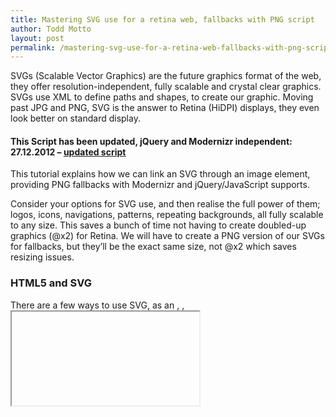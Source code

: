 ```yaml
---
title: Mastering SVG use for a retina web, fallbacks with PNG script
author: Todd Motto
layout: post
permalink: /mastering-svg-use-for-a-retina-web-fallbacks-with-png-script
---
```


SVGs (Scalable Vector Graphics) are the future graphics format of the web, they offer resolution-independent, fully scalable and crystal clear graphics. SVGs use XML to define paths and shapes, to create our graphic. Moving past JPG and PNG, SVG is the answer to Retina (HiDPI) displays, they even look better on standard display.

#### This Script has been updated, jQuery and Modernizr independent: 27.12.2012 – [updated script][1]

This tutorial explains how we can link an SVG through an image element, providing PNG fallbacks with Modernizr and jQuery/JavaScript supports.

 [1]: #update

Consider your options for SVG use, and then realise the full power of them; logos, icons, navigations, patterns, repeating backgrounds, all fully scalable to any size. This saves a bunch of time not having to create doubled-up graphics (@x2) for Retina. We will have to create a PNG version of our SVGs for fallbacks, but they’ll be the exact same size, not @x2 which saves resizing issues.

### HTML5 and SVG

There are a few ways to use SVG, as an <object>, <embed>, <iframe>, <svg> and last but not least, the <img> tag – my favourite.

HTML5 spec allows for the use of an SVG inside the <img> tag, which makes it super easy and fast to get started using SVG, and this is where we’ll go in this tutorial. Here’s what our source code could look like using SVG inside an <img> tag:

    <img src="logo.svg" alt="Logo">

Pretty simple. And that’s it.

To create an SVG, you’ll need a vector graphics program like Adobe Illustrator. I recommend creating your SVG ‘to size’ – by this I mean that if your graphic needs to be 100×60 pixels, then use a canvas inside Illustrator at these dimensions, making sure your graphic fills the full width/height.

### SVG Support

Usual story – IE9 does support SVG, but IE6/7/8 do not, and all modern browsers do. So what do we do for these browsers…

### Modernizr Detection

First we need to know whether the browser can support SVG, and for this we’ll be using feature detection with [Modernizr][2]. We could test the features of a browser by doing the following:

 [2]: /progressive-enhancement-feature-detection-with-modernizr

    if (Modernizr.svg) {
        // Supports SVG
    } else {
        // Doesn't support SVG (Fallback)
    }

We declare SVG in our markup (logo.svg), so we don’t want to execute any functions if the browser does support SVG – it’s native. The only time we want to execute something is if it doesn’t support SVG.

### Modernizr SVG Setup

There’s no point including an if or else function to provide a fallback for SVG, as we only want to execute a function if the browser doesn’t support, which is really the else part. Instead of declaring else, we can simply add an ‘!’ to invert the expression, and end up with:

    if (!Modernizr.svg) {
        // Doesn't support SVG (Fallback)
    }

This now essentially means, if the browser doesn’t support SVG, execute this.

### SVG Fallback

Now we’ve setup our Modernizr to provide a fallback method, we need to replace the ‘.svg’ with ‘.png’ to provide an actual fallback solution.

I’ve put together a superb little jQuery script to do exactly that, and will swap all ‘.svg’ on the page with ‘.png’:

    $('img[src*="svg"]').attr('src', function() {
        return $(this).attr('src').replace('.svg', '.png');
    });
    

First targeting an  element, and using a special CSS selector (that searches for any images that contain a source that includes ‘svg’). If so, we then run another function on the source attribute. We use jQuery’s .replace(); function to replace the ‘.svg’ in the filename with ‘.png’. And that’s the job done. All it means is that for any SVG you use, you’ll need to add a PNG fallback. It takes an extra minute at most per image.

### Final Markup

    <script src="jquery.js"></script>
	<script src="modernizr.js"></script>
	
	<script>
	if(!Modernizr.svg) {
	    $('img[src*="svg"]').attr('src', function() {
	        return $(this).attr('src').replace('.svg', '.png');
	    });
	}
	</script>

### Without jQuery

If you’re not running jQuery, you can use this as a raw JavaScript alternative:

    if (!Modernizr.svg) {
	    var imgs = document.getElementsByTagName('img');
	    var endsWithDotSvg = /.*\.svg$/
	    var i = 0;
	    var l = imgs.length;
	    for(; i != l; ++i) {
	        if(imgs[i].src.match(endsWithDotSvg)) {
	            imgs[i].src = imgs[i].src.slice(0, -3) + 'png';
	        }
	    }
	}

### CSS: SVG as Background

As far as I know, it’s impossible to detect and swap out an SVG as a background image, thankfully Modernizr has an alternative to running a script. When Modernizr loads, it adds all the browser supporting classes to the  tag. You’ll end up with something like this:

    <html class="js flexbox canvas canvastext webgl no-touch geolocation postmessage websqldatabase indexeddb hashchange history draganddrop websockets rgba hsla multiplebgs backgroundsize borderimage borderradius boxshadow textshadow opacity cssanimations csscolumns cssgradients cssreflections csstransforms csstransforms3d csstransitions fontface generatedcontent video audio localstorage sessionstorage webworkers applicationcache svg inlinesvg smil svgclippaths">

You’ll notice in there is ‘svg’. I’m using Chrome. If the browser didn’t support SVG, it would add the class ‘no-svg’ This allows us to create a CSS declaration for each, to provide a background fallback like so:

    <style>
	.background-class {} /* Shared properties for detected features */
	.svg .background-class {background:url(img/graphic.svg);} /* SVG feature property */
	.no-svg .background-class {background:url(img/graphic.png);} /* PNG feature property */
	</style>

### Displaying broken images?

Some server setups support SVGs by default, if yours doesn’t, add this to your .htaccess file:  
`AddType image/svg xml svg svgz
AddEncoding gzip svgz`

<h3 id="update">UPDATE: Custom SVG Feature Detection, Without Modernizr and jQuery</h3>

Here’s my SVG feature detection script, which creates an SVG from a NameSpace URI (w3.org/200/svg) and the qualifiedName. It’s entirely Modernizr and jQuery independent, so you can use it without either library. If the browser supports SVG, it adds an ‘svg’ class to the  tag. If SVG isn’t supported, you’ll get a ‘no-svg’ class complete with the fallback script to rip all the (.svg) extensions to (.png). I’ve optimised the JavaScript from the previous iteration too.

    <script>
    function supportsSVG() {
		return !! document.createElementNS && !! document.createElementNS('http://www.w3.org/2000/svg','svg').createSVGRect;	
	}
	if (supportsSVG()) {
		document.documentElement.className += ' svg';
	} else {
		document.documentElement.className += ' no-svg';
		var imgs = document.getElementsByTagName('img');
		var dotSVG = /.*\.svg$/;
		for (var i = 0; i != imgs.length; ++i) {
			if(imgs[i].src.match(dotSVG)) {
				imgs[i].src = imgs[i].src.slice(0, -3) + 'png';
			}
		}
	}
	</script>

If you’re not fussed about the additional classnames, use this script, which inverts the expression (!) to run if the browser doesn’t support SVG.

    <script>
    function supportsSVG() {
		return !! document.createElementNS && !! document.createElementNS('http://www.w3.org/2000/svg','svg').createSVGRect;	
	}
	if (!supportsSVG()) {
		var imgs = document.getElementsByTagName('img');
		var dotSVG = /.*\.svg$/;
		for (var i = 0; i != imgs.length; ++i) {
			if(imgs[i].src.match(dotSVG)) {
				imgs[i].src = imgs[i].src.slice(0, -3) + 'png';
			}
		}
	}
	</script>